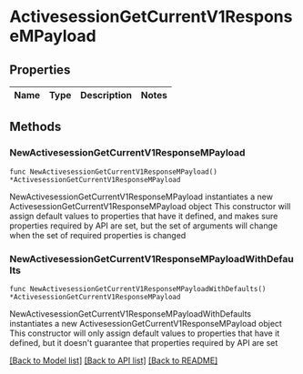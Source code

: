 # ActivesessionGetCurrentV1ResponseMPayload

## Properties

Name | Type | Description | Notes
------------ | ------------- | ------------- | -------------

## Methods

### NewActivesessionGetCurrentV1ResponseMPayload

`func NewActivesessionGetCurrentV1ResponseMPayload() *ActivesessionGetCurrentV1ResponseMPayload`

NewActivesessionGetCurrentV1ResponseMPayload instantiates a new ActivesessionGetCurrentV1ResponseMPayload object
This constructor will assign default values to properties that have it defined,
and makes sure properties required by API are set, but the set of arguments
will change when the set of required properties is changed

### NewActivesessionGetCurrentV1ResponseMPayloadWithDefaults

`func NewActivesessionGetCurrentV1ResponseMPayloadWithDefaults() *ActivesessionGetCurrentV1ResponseMPayload`

NewActivesessionGetCurrentV1ResponseMPayloadWithDefaults instantiates a new ActivesessionGetCurrentV1ResponseMPayload object
This constructor will only assign default values to properties that have it defined,
but it doesn't guarantee that properties required by API are set


[[Back to Model list]](../README.md#documentation-for-models) [[Back to API list]](../README.md#documentation-for-api-endpoints) [[Back to README]](../README.md)


